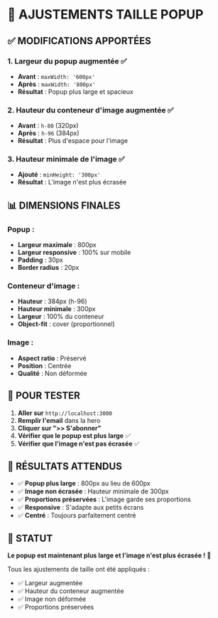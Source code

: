 # 🎨 AJUSTEMENTS TAILLE POPUP

## ✅ **MODIFICATIONS APPORTÉES**

### 1. **Largeur du popup augmentée** ✅
- **Avant** : `maxWidth: '600px'`
- **Après** : `maxWidth: '800px'`
- **Résultat** : Popup plus large et spacieux

### 2. **Hauteur du conteneur d'image augmentée** ✅
- **Avant** : `h-80` (320px)
- **Après** : `h-96` (384px)
- **Résultat** : Plus d'espace pour l'image

### 3. **Hauteur minimale de l'image** ✅
- **Ajouté** : `minHeight: '300px'`
- **Résultat** : L'image n'est plus écrasée

## 📊 **DIMENSIONS FINALES**

### **Popup :**
- **Largeur maximale** : 800px
- **Largeur responsive** : 100% sur mobile
- **Padding** : 30px
- **Border radius** : 20px

### **Conteneur d'image :**
- **Hauteur** : 384px (h-96)
- **Hauteur minimale** : 300px
- **Largeur** : 100% du conteneur
- **Object-fit** : cover (proportionnel)

### **Image :**
- **Aspect ratio** : Préservé
- **Position** : Centrée
- **Qualité** : Non déformée

## 🧪 **POUR TESTER**

1. **Aller sur** `http://localhost:3000`
2. **Remplir l'email** dans la hero
3. **Cliquer sur ">> S'abonner"**
4. **Vérifier que le popup est plus large** ✅
5. **Vérifier que l'image n'est pas écrasée** ✅

## 🎯 **RÉSULTATS ATTENDUS**

- ✅ **Popup plus large** : 800px au lieu de 600px
- ✅ **Image non écrasée** : Hauteur minimale de 300px
- ✅ **Proportions préservées** : L'image garde ses proportions
- ✅ **Responsive** : S'adapte aux petits écrans
- ✅ **Centré** : Toujours parfaitement centré

## 🚀 **STATUT**

**Le popup est maintenant plus large et l'image n'est plus écrasée !** 🎉

Tous les ajustements de taille ont été appliqués :
- ✅ Largeur augmentée
- ✅ Hauteur du conteneur augmentée
- ✅ Image non déformée
- ✅ Proportions préservées







